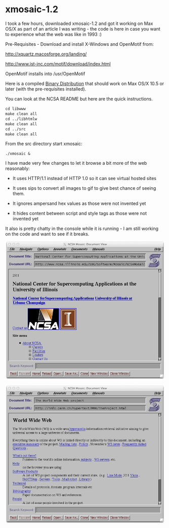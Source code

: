 xmosaic-1.2
===========

I took a few hours, downloaded xmosaic-1.2 and got it working on Max OS/X as part
of an article I was writing - the code is here in case you want to experience what the
web was like in 1993 :)

Pre-Requisites - Download and install X-Windows and OpenMotif from:

http://xquartz.macosforge.org/landing/

http://www.ist-inc.com/motif/download/index.html

OpenMotif installs into /usr/OpenMotif

Here is a compiled [Binary Distribution](https://github.com/csev/xmosaic-1.2/blob/master/XMosaic.zip?raw=true) 
that should work on Max OS/X 10.5 or later (with the pre-requisites installed).

You can look at the NCSA README but here are the quick instructions.

    cd libwww
    make clean all
    cd ../libhtmlw
    make clean all
    cd ../src
    make clean all

From the src directory start xmosaic:

    ./xmosaic &

I have made very few changes to let it browse a bit more of the web
reasonably:

* It uses HTTP/1.1 instead of HTTP 1.0 so it can see virtual hosted sites

* It uses sips to convert all images to gif to give best chance of seeing them.

* It ignores ampersand hex values as those were not invented yet

* It hides content between script and style tags as those were not invented yet

It also is pretty chatty in the console while it is running - I am still 
working on the code and want to see if it breaks.

![XMosaic 1.2 running on Max OSX](XMosaic/xmosaic.jpg)

![XMosaic 1.2 viewing info.cern.ch](XMosaic/info-cern.jpg)

